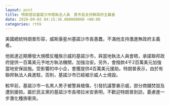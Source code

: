 ```yaml
---
layout: post
title: 特朗普訪基諾沙市晤執法人員　責市長支持無政府主義者
date: 2020-09-02 04:15:36.000000000 +08:00
categories: rthk
---
```


美國總統特朗普形容，威斯康星州基諾沙市長愚蠢，不滿他支持激進無政府主義者。

他抵達近期爆發大規模反種族示威的基諾沙市，與當地執法人員會晤，承諾聯邦政府提供一百萬美元予地方執法機關，加強治安。另外，會撥款4千2百萬美元加強當地安保設施。受影響的中小企，會獲提供4百萬美元援助。特朗普表示，由於有聯邦執法人員進駐，否則，基諾沙市已經被示威人士燒毀。

較早前，基諾沙市一名黑人男子被警員槍傷，引發抗議警暴示威，部分商舖焚毀及遭到搶掠。屬於民主黨的基諾沙市長塔拉米安表明，不歡迎特朗普到訪，憂慮進一步激化種族衝突。

